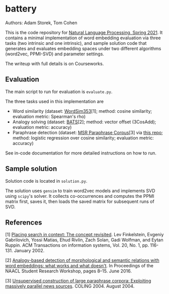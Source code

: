 # battery
Authors: Adam Storek, Tom Cohen 

This is the code repository for [Natural Language Processing, Spring 2021](http://www.cs.columbia.edu/~kathy/NLP/2021/). It contains a minimal implementation of word embedding evaluation via three tasks (two intrinsic and one intrinsic), and sample solution code that generates and evaluates embedding spaces under two different algorithms (word2vec, PPMI-SVD) and parameter settings.

The writeup with full details is on Courseworks.

## Evaluation
The main script to run for evaluation is `evaluate.py`.

The three tasks used in this implementation are
* Word similarity (dataset: [WordSim353](http://www.cs.technion.ac.il/~gabr/resources/data/wordsim353/)[1]; method: cosine similarity; evaluation metric: Spearman's rho)
* Analogy solving (dataset: [BATS](http://vecto.space/projects/BATS/)[2]; method: vector offset (3CosAdd); evaluation metric: accuracy)
* Paraphrase detection (dataset: [MSR Paraphrase Corpus](https://www.microsoft.com/en-us/download/details.aspx?id=52398)[3] via [this repo](https://github.com/wasiahmad/paraphrase_identification); method: logistic regression over cosine similarity; evaluation metric: accuracy)

See in-code documentation for more detailed instructions on how to run.

## Sample solution
Solution code is located in `solution.py`.

The solution uses `gensim` to train word2vec models and implements SVD using `scipy`'s solver. It collects co-occurrences and computes the PPMI matrix first, saves it, then loads the saved matrix for subsequent runs of SVD.

## References
[1] [Placing search in context: The concept revisited](http://www.cs.technion.ac.il/~gabr/papers/tois_context.pdf). Lev Finkelstein, Evgeniy Gabrilovich, Yossi Matias, Ehud Rivlin, Zach Solan, Gadi Wolfman, and Eytan Ruppin. ACM Transactions on information systems, Vol. 20, No. 1, pp. 116-131. January 2002.

[2] [Analogy-based detection of morphological and semantic relations with word embeddings: what works and what doesn't](https://www.aclweb.org/anthology/N16-2002/). In Proceedings of the NAACL Student Research Workshop, pages 8–15. June 2016.

[3] [Unsupervised construction of large paraphrase corpora: Exploiting massively parallel news sources](https://www.aclweb.org/anthology/C04-1051/). COLING 2004. August 2004.
